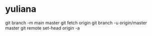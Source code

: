 # yuliana
git branch -m main master
git fetch origin
git branch -u origin/master master
git remote set-head origin -a
